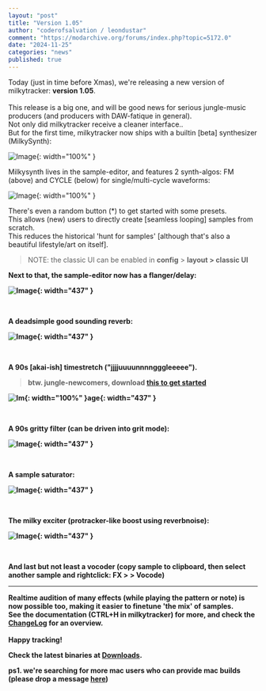 ```yaml
---
layout: "post"
title: "Version 1.05"
author: "coderofsalvation / leondustar"
comment: "https://modarchive.org/forums/index.php?topic=5172.0"
date: "2024-11-25"
categories: "news"
published: true
---
```


Today (just in time before Xmas), we're releasing a new version of milkytracker: <b>version 1.05</b>.
<br><br>
This release is a big one, and will be good news for serious jungle-music producers (and producers with DAW-fatique in general).<br>
Not only did milkytracker receive a cleaner interface..<br>
But for the first time, milkytracker now ships with a builtin [beta] synthesizer (MilkySynth):

![Image](https://i.imgur.com/v7TZQwQ.png){: width="100%" }

Milkysynth lives in the sample-editor, and features 2 synth-algos: FM (above) and CYCLE (below) for single/multi-cycle waveforms:

![Image](https://i.imgur.com/Z3vtgp4.png){: width="100%" }

There's even a random button (*) to get started with some presets.<br>
This allows (new) users to directly create [seamless looping] samples from scratch.<br>
This reduces the historical 'hunt for samples' [although that's also a beautiful lifestyle/art on itself].

> NOTE: the classic UI can be enabled in <b>config</b> &gt; <b>layout<b> &gt; <b>classic UI</b>

Next to that, the sample-editor now has a flanger/delay:

![Image](https://i.imgur.com/vfAVdnY.png){: width="437" }

<br>

A deadsimple good sounding reverb:

![Image](https://i.imgur.com/fvCMkmW.png){: width="437" }

<br>

A 90s [akai-ish] timestretch  ("jjjjuuuunnnngggleeeee").<br>

> btw. jungle-newcomers, download [this to get started](https://soundpacks.com/free-sound-packs/junglejungle-1989-1999-sample-pack)

![Im{: width="100%" }age](https://i.imgur.com/SNzwA1n.png){: width="437" }

<br>

A 90s gritty filter (can be driven into grit mode):

![Image](https://i.imgur.com/3vCcRAX.png){: width="437" }

<br>

A sample saturator:

![Image](https://i.imgur.com/0Kfcueb.png){: width="437" }

<br>

The milky exciter (protracker-like boost using reverbnoise):

![Image](https://i.imgur.com/SZSfLEk.png){: width="437" }

<br>

And last but not least a <b>vocoder</b> (copy sample to clipboard, then select another sample and rightclick: FX &gt; > Vocode)

<hr>

Realtime audition of many effects (while playing the pattern or note) is now possible too, making it easier to finetune 'the mix' of samples.
<br>
See the documentation (CTRL+H in milkytracker) for more, and check the [ChangeLog](https://github.com/milkytracker/MilkyTracker/blob/master/ChangeLog.md) for an overview.
<br><br>
Happy tracking!<br>


Check the latest binaries at [Downloads](/downloads).

ps1. we're searching for more mac users who can provide mac builds (please drop a message [here](https://github.com/milkytracker/MilkyTracker/issues))


[gitrel]: https://github.com/milkytracker/MilkyTracker/releases/tag/v1.05.00
[amigaports]: https://github.com/AmigaPorts/MilkyTracker
